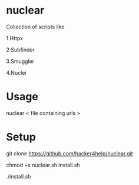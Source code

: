 # nuclear
Collection of scripts like

1.Httpx

2.Subfinder

3.Smuggler

4.Nuclei


# Usage
nuclear < file containing urls >

# Setup
git clone https://github.com/hacker4help/nuclear.git

chmod +x nuclear.sh install.sh

./install.sh
